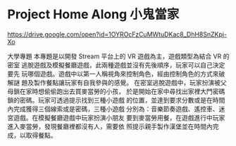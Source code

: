 # Project Home Along 小鬼當家
https://drive.google.com/open?id=1OYROcFzCuMWtuDKac8_DhH8SnZKpj-Xo

大學專題
本專題是以開發 Stream 平台上的 VR 遊戲為主，遊戲類型為結合 VR 的密室
逃脫遊戲及模擬餐廳遊戲，此兩種遊戲並沒有先後順序，玩家可以自己決定要先
玩哪個遊戲。遊戲中以第一人稱視角來控制角色，經由控制角色的方式來破解謎
題及製作餐點讓玩家有自我參與的感覺。
在密室逃脫遊戲中，玩家扮演被父母鎖在家時想偷偷跑出去買麥當勞的小孩，
於是開始在家中尋找出家裡大門密碼鎖的密碼。玩家可透過提示找到三種小遊戲
的位置，並達到要求分數或是在時間內完成獲得三個線索或是密碼，三種小遊戲
分別為：音樂節奏遊戲、遙控車、迷宮遊戲。在模擬餐廳遊戲中玩家扮演小朋友
要到麥當勞用餐，在遊戲進行中玩家進入麥當勞，發現餐廳裡都沒有人，需要依
照提示親手製作漢堡並在時間內完成，以取得餐點。
